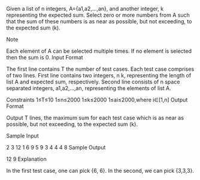 Given a list of n integers, A={a1,a2,…,an}, and another integer, k representing the expected sum. Select zero or more numbers from A such that the sum of these numbers is as near as possible, but not exceeding, to the expected sum (k).

Note

Each element of A can be selected multiple times.
If no element is selected then the sum is 0.
Input Format

The first line contains T the number of test cases. 
Each test case comprises of two lines. First line contains two integers, n k, representing the length of list A and expected sum, respectively. Second line consists of n space separated integers, a1,a2,…,an, representing the elements of list A.

Constraints 
1≤T≤10 
1≤n≤2000 
1≤k≤2000 
1≤ai≤2000,where i∈[1,n]
Output Format

Output T lines, the maximum sum for each test case which is as near as possible, but not exceeding, to the expected sum (k).

Sample Input

2
3 12
1 6 9
5 9
3 4 4 4 8
Sample Output

12
9
Explanation

In the first test case, one can pick {6, 6}. In the second, we can pick {3,3,3}.
